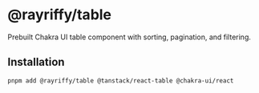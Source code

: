 # @rayriffy/table

Prebuilt Chakra UI table component with sorting, pagination, and filtering.

## Installation

```bash
pnpm add @rayriffy/table @tanstack/react-table @chakra-ui/react
```
